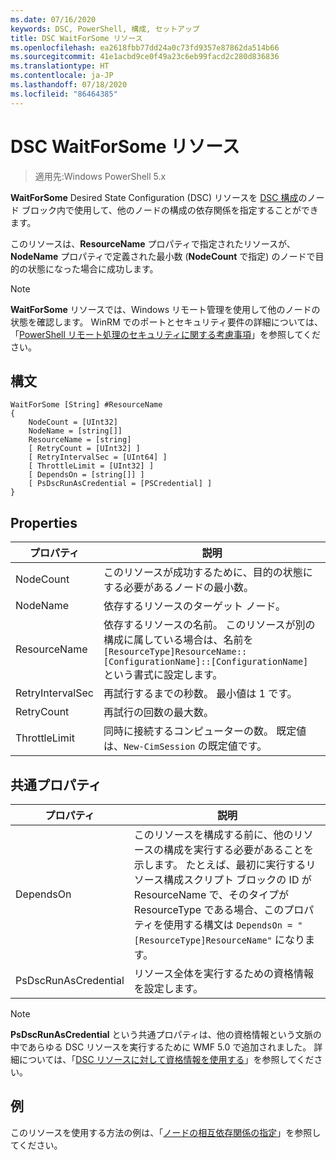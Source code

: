 ```yaml
---
ms.date: 07/16/2020
keywords: DSC, PowerShell, 構成, セットアップ
title: DSC WaitForSome リソース
ms.openlocfilehash: ea2618fbb77dd24a0c73fd9357e87862da514b66
ms.sourcegitcommit: 41e1acbd9ce0f49a23c6eb99facd2c280d836836
ms.translationtype: HT
ms.contentlocale: ja-JP
ms.lasthandoff: 07/18/2020
ms.locfileid: "86464385"
---
```

# <a name="dsc-waitforsome-resource"></a>DSC WaitForSome リソース

> 適用先:Windows PowerShell 5.x

**WaitForSome** Desired State Configuration (DSC) リソースを [DSC 構成](../../../configurations/configurations.md)のノード ブロック内で使用して、他のノードの構成の依存関係を指定することができます。

このリソースは、**ResourceName** プロパティで指定されたリソースが、**NodeName** プロパティで定義された最小数 (**NodeCount** で指定) のノードで目的の状態になった場合に成功します。

> [!NOTE]
> **WaitForSome** リソースでは、Windows リモート管理を使用して他のノードの状態を確認します。 WinRM でのポートとセキュリティ要件の詳細については、「[PowerShell リモート処理のセキュリティに関する考慮事項](/powershell/scripting/learn/remoting/winrmsecurity?view=powershell-6)」を参照してください。

## <a name="syntax"></a>構文

```Syntax
WaitForSome [String] #ResourceName
{
    NodeCount = [UInt32]
    NodeName = [string[]]
    ResourceName = [string]
    [ RetryCount = [UInt32] ]
    [ RetryIntervalSec = [UInt64] ]
    [ ThrottleLimit = [UInt32] ]
    [ DependsOn = [string[]] ]
    [ PsDscRunAsCredential = [PSCredential] ]
}
```

## <a name="properties"></a>Properties

|プロパティ |説明 |
|---|---|
|NodeCount |このリソースが成功するために、目的の状態にする必要があるノードの最小数。 |
|NodeName |依存するリソースのターゲット ノード。 |
|ResourceName |依存するリソースの名前。 このリソースが別の構成に属している場合は、名前を `[ResourceType]ResourceName::[ConfigurationName]::[ConfigurationName]` という書式に設定します。 |
|RetryIntervalSec |再試行するまでの秒数。 最小値は 1 です。 |
|RetryCount |再試行の回数の最大数。 |
|ThrottleLimit |同時に接続するコンピューターの数。 既定値は、`New-CimSession` の既定値です。 |

## <a name="common-properties"></a>共通プロパティ

|プロパティ |説明 |
|---|---|
|DependsOn |このリソースを構成する前に、他のリソースの構成を実行する必要があることを示します。 たとえば、最初に実行するリソース構成スクリプト ブロックの ID が ResourceName で、そのタイプが ResourceType である場合、このプロパティを使用する構文は `DependsOn = "[ResourceType]ResourceName"` になります。 |
|PsDscRunAsCredential |リソース全体を実行するための資格情報を設定します。 |

> [!NOTE]
> **PsDscRunAsCredential** という共通プロパティは、他の資格情報という文脈の中であらゆる DSC リソースを実行するために WMF 5.0 で追加されました。 詳細については、「[DSC リソースに対して資格情報を使用する](../../../configurations/runasuser.md)」を参照してください。

## <a name="example"></a>例

このリソースを使用する方法の例は、「[ノードの相互依存関係の指定](../../../configurations/crossNodeDependencies.md)」を参照してください。
